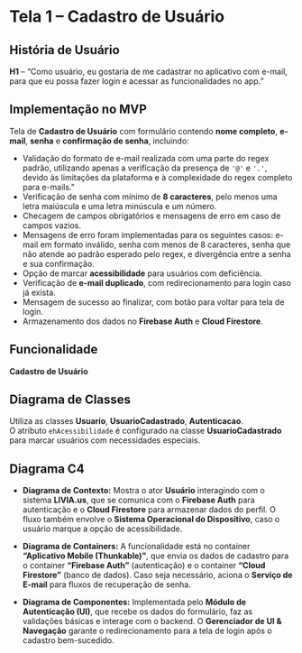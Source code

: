 # Tela 1 – Cadastro de Usuário

## História de Usuário
**H1** – “Como usuário, eu gostaria de me cadastrar no aplicativo com e-mail, para que eu possa fazer login e acessar as funcionalidades no app.”

## Implementação no MVP
Tela de **Cadastro de Usuário** com formulário contendo **nome completo**, **e-mail**, **senha** e **confirmação de senha**, incluindo:

- Validação do formato de e-mail realizada com uma parte do regex padrão, utilizando apenas a verificação da presença de `'@'` e `'.'`, devido às limitações da plataforma e à complexidade do regex completo para e-mails."
- Verificação de senha com mínimo de **8 caracteres**, pelo menos uma letra maiúscula e uma letra minúscula e um número.
- Checagem de campos obrigatórios e mensagens de erro em caso de campos vazios.
- Mensagens de erro foram implementadas para os seguintes casos: e-mail em formato inválido, senha com menos de 8 caracteres, senha que não atende ao padrão esperado pelo regex, e divergência entre a senha e sua confirmação.
- Opção de marcar **acessibilidade** para usuários com deficiência.
- Verificação de **e-mail duplicado**, com redirecionamento para login caso já exista.
- Mensagem de sucesso ao finalizar, com botão para voltar para tela de login.
- Armazenamento dos dados no **Firebase Auth** e **Cloud Firestore**.

## Funcionalidade
**Cadastro de Usuário**

## Diagrama de Classes
Utiliza as classes **Usuario**, **UsuarioCadastrado**, **Autenticacao**.  
O atributo `ehAcessibilidade` é configurado na classe **UsuarioCadastrado** para marcar usuários com necessidades especiais.

## Diagrama C4

- **Diagrama de Contexto:** Mostra o ator **Usuário** interagindo com o sistema **LIVIA.us**, que se comunica com o **Firebase Auth** para autenticação e o **Cloud Firestore** para armazenar dados do perfil. O fluxo também envolve o **Sistema Operacional do Dispositivo**, caso o usuário marque a opção de acessibilidade.
  
- **Diagrama de Containers:** A funcionalidade está no container **“Aplicativo Mobile (Thunkable)”**, que envia os dados de cadastro para o container **“Firebase Auth”** (autenticação) e o container **“Cloud Firestore”** (banco de dados). Caso seja necessário, aciona o **Serviço de E-mail** para fluxos de recuperação de senha.

- **Diagrama de Componentes:** Implementada pelo **Módulo de Autenticação (UI)**, que recebe os dados do formulário, faz as validações básicas e interage com o backend. O **Gerenciador de UI & Navegação** garante o redirecionamento para a tela de login após o cadastro bem-sucedido.

